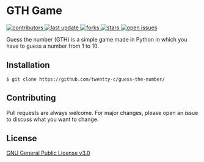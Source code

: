 # GTH Game
<!-- Badges -->
<p>
  <a href="https://github.com/twentty-c/guess-the-number/graphs/contributors">
    <img src="https://img.shields.io/github/contributors/twentty-c/guess-the-number" alt="contributors" />
  </a>
  <a href="">
    <img src="https://img.shields.io/github/last-commit/twentty-c/guess-the-number" alt="last update" />
  </a>
  <a href="https://github.com/twentty-c/guess-the-number/network/members">
    <img src="https://img.shields.io/github/forks/twentty-c/guess-the-number" alt="forks" />
  </a>
  <a href="https://github.com/twentty-c/guess-the-number/stargazers">
    <img src="https://img.shields.io/github/stars/twentty-c/guess-the-number" alt="stars" />
  </a>
  <a href="https://github.com/twentty-c/guess-the-number/issues/">
    <img src="https://img.shields.io/github/issues/twentty-c/guess-the-number" alt="open issues" />
  </a>
</p>
Guess the number (GTH) is a simple game made in Python in which you have to guess a number from 1 to 10.

## Installation
```
$ git clone https://github.com/twentty-c/guess-the-number/
```

## Contributing
Pull requests are always welcome. For major changes, please open an issue to discuss what you want to change.

## License
[GNU General Public License v3.0](https://choosealicense.com/licenses/gpl-3.0/)
